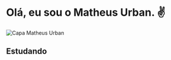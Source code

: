 <h1>Olá, eu sou o Matheus Urban. ✌</h1>
<img src="" alt="Capa Matheus Urban" />
<h2>Estudando</h2>
<div></div>